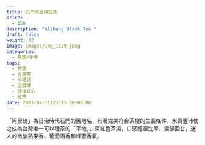 ```yaml
---
title: 石門阿里磅紅茶
price:
  - 150
description: "Alibang Black Tea "
draft: false
weight: 32
image: images/img_1629.jpeg
categories:
  - 茶類/手奉
tags:
  - 茶類
  - 台灣茶
  - 半球狀
  - 全發酵
  - 硬枝紅心
  - 紅茶
date: 2023-08-11T23:15:08+08:00
---
```

「阿里磅」為日治時代石門的舊地名，有著完美符合茶樹的生長條件，水質豐沛使之成為台灣唯一可以種茶的「平地」。深紅色茶湯，口感輕澀沈厚、濃韻回甘，迷人的微酸熟果香、葡萄酒香和蜂蜜香氣。